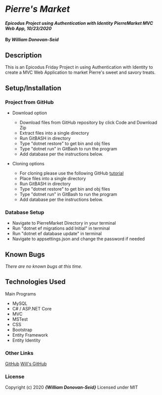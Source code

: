 # _Pierre's Market_

#### _Epicodus Project using Authentication with Identity PierreMarket MVC Web App, 10/23/2020_

#### By _**William Donovan-Seid**_

## Description

This is an Epicodus Friday Project in using Authentication with Identity to create a MVC Web Application to market Pierre's sweet and savory treats.

## Setup/Installation

### Project from GitHub

* Download option
  * Download files from GitHub repository by click Code and Download Zip
  * Extract files into a single directory 
  * Run GitBASH in directory
  * Type "dotnet restore" to get bin and obj files
  * Type "dotnet run" in GitBash to run the program
  * Add database per the instructions below.

* Cloning options
  * For cloning please use the following GitHub [tutorial](https://docs.github.com/en/enterprise/2.16/user/github/creating-cloning-and-archiving-repositories/cloning-a-repository)
  * Place files into a single directory 
  * Run GitBASH in directory
  * Type "dotnet restore" to get bin and obj files
  * Type "dotnet run" in GitBash to run the program
  * Add database per the instructions below.

### Database Setup

* Navigate to PierreMarket Directory in your terminal
* Run "dotnet ef migrations add Initial" in terminal
* Run "dotnet ef database update" in terminal
* Navigate to appsettings.json and change the password if needed

## Known Bugs

_There are no known bugs at this time._

## Technologies Used

Main Programs
* MySQL
* C# / ASP.NET Core 
* MVC
* MSTest
* CSS
* Bootstrap
* Entity Framework
* Entity Identity


### Other Links
[GitHub](https://blog.agood.cloud/img/common/github.png)
[Will's GitHub](https://github.com/wdonovanseid)

### License

Copyright (c) 2020 **_{William Donovan-Seid}_**
Licensed under MIT
